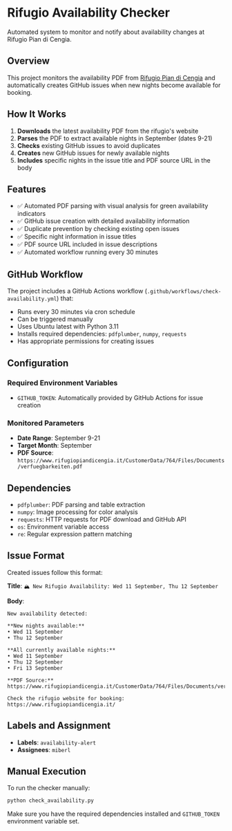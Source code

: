 # Rifugio Availability Checker

Automated system to monitor and notify about availability changes at Rifugio Pian di Cengia.

## Overview

This project monitors the availability PDF from [Rifugio Pian di Cengia](https://www.rifugiopiandicengia.it/) and automatically creates GitHub issues when new nights become available for booking.

## How It Works

1. **Downloads** the latest availability PDF from the rifugio's website
2. **Parses** the PDF to extract available nights in September (dates 9-21)
3. **Checks** existing GitHub issues to avoid duplicates
4. **Creates** new GitHub issues for newly available nights
5. **Includes** specific nights in the issue title and PDF source URL in the body

## Features

- ✅ Automated PDF parsing with visual analysis for green availability indicators
- ✅ GitHub issue creation with detailed availability information
- ✅ Duplicate prevention by checking existing open issues
- ✅ Specific night information in issue titles
- ✅ PDF source URL included in issue descriptions
- ✅ Automated workflow running every 30 minutes

## GitHub Workflow

The project includes a GitHub Actions workflow (`.github/workflows/check-availability.yml`) that:

- Runs every 30 minutes via cron schedule
- Can be triggered manually
- Uses Ubuntu latest with Python 3.11
- Installs required dependencies: `pdfplumber`, `numpy`, `requests`
- Has appropriate permissions for creating issues

## Configuration

### Required Environment Variables

- `GITHUB_TOKEN`: Automatically provided by GitHub Actions for issue creation

### Monitored Parameters

- **Date Range**: September 9-21
- **Target Month**: September
- **PDF Source**: `https://www.rifugiopiandicengia.it/CustomerData/764/Files/Documents/verfuegbarkeiten.pdf`

## Dependencies

- `pdfplumber`: PDF parsing and table extraction
- `numpy`: Image processing for color analysis
- `requests`: HTTP requests for PDF download and GitHub API
- `os`: Environment variable access
- `re`: Regular expression pattern matching

## Issue Format

Created issues follow this format:

**Title**: `🏔️ New Rifugio Availability: Wed 11 September, Thu 12 September`

**Body**:
```
New availability detected:

**New nights available:**
• Wed 11 September
• Thu 12 September

**All currently available nights:**
• Wed 11 September
• Thu 12 September
• Fri 13 September

**PDF Source:** https://www.rifugiopiandicengia.it/CustomerData/764/Files/Documents/verfuegbarkeiten.pdf

Check the rifugio website for booking: https://www.rifugiopiandicengia.it/
```

## Labels and Assignment

- **Labels**: `availability-alert`
- **Assignees**: `miberl`

## Manual Execution

To run the checker manually:

```bash
python check_availability.py
```

Make sure you have the required dependencies installed and `GITHUB_TOKEN` environment variable set.